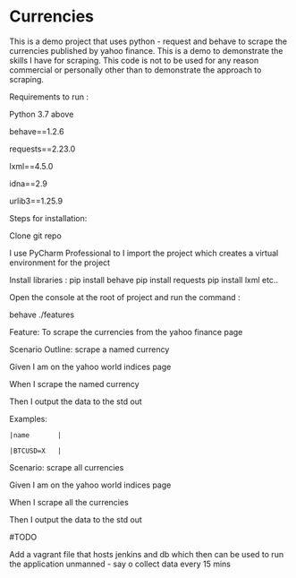# Currencies

This is a demo project that uses python - request and behave to scrape the currencies published by yahoo finance. This is a demo to demonstrate the skills I have for scraping. This code is not to be used for any reason commercial or personally other than to demonstrate the approach to scraping.

Requirements to run :

Python 3.7 above

behave==1.2.6

requests==2.23.0

lxml==4.5.0

idna==2.9

urlib3==1.25.9

Steps for installation:

Clone git repo

I use PyCharm Professional to I import the project which creates a virtual environment for the project

Install libraries : pip install behave pip install requests pip install lxml etc..

Open the console at the root of project and run the command :

behave ./features

Feature: To scrape the currencies from the yahoo finance page

  Scenario Outline: scrape a named currency

  Given I am on the yahoo world indices page
  
  When I scrape the named currency <name>
  
  Then I output the data to the std out
  

  Examples:
  
    |name       |
    
    |BTCUSD=X   |



  Scenario: scrape all currencies

  Given I am on the yahoo world indices page
  
  When I scrape all the currencies
  
  Then I output the data to the std out
  



#TODO

Add a vagrant file that hosts jenkins and db which then can be used to run the application unmanned - say o collect data every 15 mins
